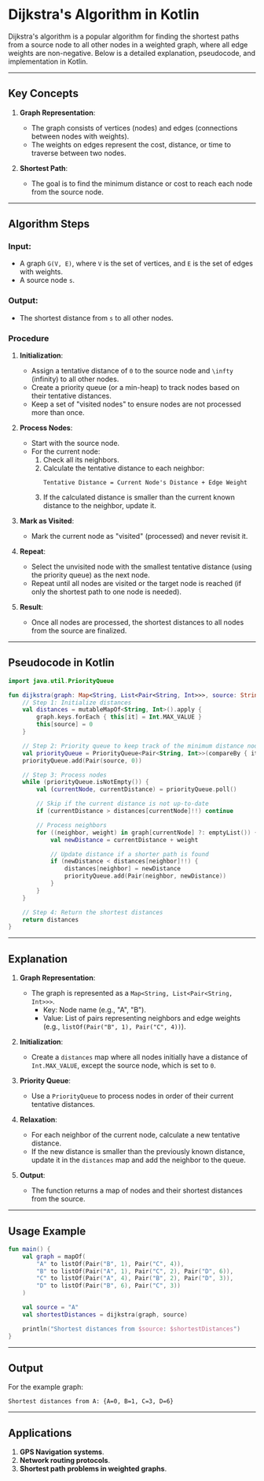 # Dijkstra's Algorithm in Kotlin

Dijkstra's algorithm is a popular algorithm for finding the shortest paths from a source node to all other nodes in a weighted graph, where all edge weights are non-negative. Below is a detailed explanation, pseudocode, and implementation in Kotlin.

---

## **Key Concepts**
1. **Graph Representation**:
    - The graph consists of vertices (nodes) and edges (connections between nodes with weights).
    - The weights on edges represent the cost, distance, or time to traverse between two nodes.

2. **Shortest Path**:
    - The goal is to find the minimum distance or cost to reach each node from the source node.

---

## **Algorithm Steps**

### **Input**:
- A graph `G(V, E)`, where `V` is the set of vertices, and `E` is the set of edges with weights.
- A source node `s`.

### **Output**:
- The shortest distance from `s` to all other nodes.

### **Procedure**

1. **Initialization**:
    - Assign a tentative distance of `0` to the source node and `\infty` (infinity) to all other nodes.
    - Create a priority queue (or a min-heap) to track nodes based on their tentative distances.
    - Keep a set of "visited nodes" to ensure nodes are not processed more than once.

2. **Process Nodes**:
    - Start with the source node.
    - For the current node:
        1. Check all its neighbors.
        2. Calculate the tentative distance to each neighbor:
           ```
           Tentative Distance = Current Node's Distance + Edge Weight
           ```
        3. If the calculated distance is smaller than the current known distance to the neighbor, update it.

3. **Mark as Visited**:
    - Mark the current node as "visited" (processed) and never revisit it.

4. **Repeat**:
    - Select the unvisited node with the smallest tentative distance (using the priority queue) as the next node.
    - Repeat until all nodes are visited or the target node is reached (if only the shortest path to one node is needed).

5. **Result**:
    - Once all nodes are processed, the shortest distances to all nodes from the source are finalized.

---

## **Pseudocode in Kotlin**

```kotlin
import java.util.PriorityQueue

fun dijkstra(graph: Map<String, List<Pair<String, Int>>>, source: String): Map<String, Int> {
    // Step 1: Initialize distances
    val distances = mutableMapOf<String, Int>().apply {
        graph.keys.forEach { this[it] = Int.MAX_VALUE }
        this[source] = 0
    }

    // Step 2: Priority queue to keep track of the minimum distance node
    val priorityQueue = PriorityQueue<Pair<String, Int>>(compareBy { it.second })
    priorityQueue.add(Pair(source, 0))

    // Step 3: Process nodes
    while (priorityQueue.isNotEmpty()) {
        val (currentNode, currentDistance) = priorityQueue.poll()

        // Skip if the current distance is not up-to-date
        if (currentDistance > distances[currentNode]!!) continue

        // Process neighbors
        for ((neighbor, weight) in graph[currentNode] ?: emptyList()) {
            val newDistance = currentDistance + weight

            // Update distance if a shorter path is found
            if (newDistance < distances[neighbor]!!) {
                distances[neighbor] = newDistance
                priorityQueue.add(Pair(neighbor, newDistance))
            }
        }
    }

    // Step 4: Return the shortest distances
    return distances
}
```

---

## **Explanation**

1. **Graph Representation**:
    - The graph is represented as a `Map<String, List<Pair<String, Int>>>`.
        - Key: Node name (e.g., "A", "B").
        - Value: List of pairs representing neighbors and edge weights (e.g., `listOf(Pair("B", 1), Pair("C", 4))`).

2. **Initialization**:
    - Create a `distances` map where all nodes initially have a distance of `Int.MAX_VALUE`, except the source node, which is set to `0`.

3. **Priority Queue**:
    - Use a `PriorityQueue` to process nodes in order of their current tentative distances.

4. **Relaxation**:
    - For each neighbor of the current node, calculate a new tentative distance.
    - If the new distance is smaller than the previously known distance, update it in the `distances` map and add the neighbor to the queue.

5. **Output**:
    - The function returns a map of nodes and their shortest distances from the source.

---

## **Usage Example**

```kotlin
fun main() {
    val graph = mapOf(
        "A" to listOf(Pair("B", 1), Pair("C", 4)),
        "B" to listOf(Pair("A", 1), Pair("C", 2), Pair("D", 6)),
        "C" to listOf(Pair("A", 4), Pair("B", 2), Pair("D", 3)),
        "D" to listOf(Pair("B", 6), Pair("C", 3))
    )

    val source = "A"
    val shortestDistances = dijkstra(graph, source)

    println("Shortest distances from $source: $shortestDistances")
}
```

---

## **Output**
For the example graph:
```
Shortest distances from A: {A=0, B=1, C=3, D=6}
```

---

## **Applications**

1. **GPS Navigation systems**.
2. **Network routing protocols**.
3. **Shortest path problems in weighted graphs**.


